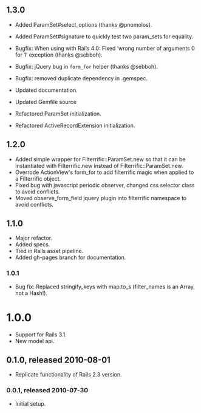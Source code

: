 ## 1.3.0

* Added ParamSet#select_options (thanks @pnomolos).
* Added ParamSet#signature to quickly test two param_sets for equality.
* Bugfix: When using with Rails 4.0: Fixed ‘wrong number of arguments 0 for 1’ exception (thanks @sebboh).
* Bugfix: jQuery bug in `form_for` helper (thanks @sebboh).
* Bugfix: removed duplicate dependency in .gemspec.

* Updated documentation.
* Updated Gemfile source
* Refactored ParamSet initialization.
* Refactored ActiveRecordExtension initialization.



## 1.2.0

* Added simple wrapper for Filterrific::ParamSet.new so that it can be 
  instantiated with Filterrific.new instead of Filterrific::ParamSet.new.
* Overrode ActionView's form_for to add filterrific magic when applied to a 
  Filterrific object.
* Fixed bug with javascript periodic observer, changed css selector class to
  avoid conflicts.
* Moved observe_form_field jquery plugin into filterrific namespace to avoid
  conflicts.




## 1.1.0

* Major refactor.
* Added specs.
* Tied in Rails asset pipeline.
* Added gh-pages branch for documentation.


### 1.0.1

* Bug fix: Replaced stringify_keys with map.to_s (filter_names is an Array, not a Hash!).




# 1.0.0

* Support for Rails 3.1.
* New model api.



## 0.1.0, released 2010-08-01

* Replicate functionality of Rails 2.3 version.


### 0.0.1, released 2010-07-30

* Initial setup.
